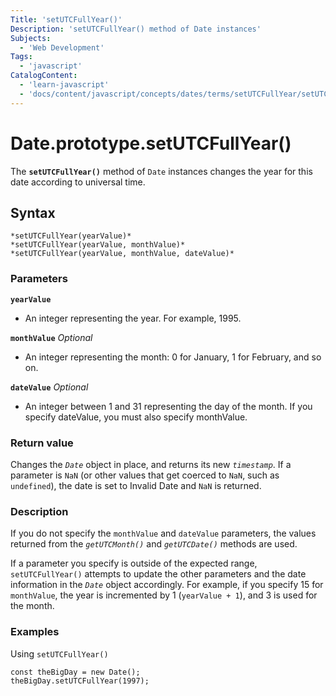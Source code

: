 ```yaml
---
Title: 'setUTCFullYear()'
Description: 'setUTCFullYear() method of Date instances'
Subjects:
  - 'Web Development'
Tags:
  - 'javascript'
CatalogContent:
  - 'learn-javascript'
  - 'docs/content/javascript/concepts/dates/terms/setUTCFullYear/setUTCFullYear.md'
---
```


# Date.prototype.setUTCFullYear()

The **`setUTCFullYear()`** method of `Date` instances changes the year for this date according to universal time.

## Syntax

```
*setUTCFullYear(yearValue)*
*setUTCFullYear(yearValue, monthValue)*
*setUTCFullYear(yearValue, monthValue, dateValue)*
```

### Parameters

**`yearValue`**
- An integer representing the year. For example, 1995.

**`monthValue`** *Optional*
- An integer representing the month: 0 for January, 1 for February, and so on.

**`dateValue`** *Optional*
- An integer between 1 and 31 representing the day of the month. If you specify dateValue, you must also specify monthValue.


### Return value

Changes the *`Date`* object in place, and returns its new *`timestamp`*. If a parameter is `NaN` (or other values that get coerced to `NaN`, such as `undefined`), the date is set to Invalid Date and `NaN` is returned.


### Description

If you do not specify the `monthValue` and `dateValue` parameters, the values returned from the *`getUTCMonth()`* and *`getUTCDate()`* methods are used.

If a parameter you specify is outside of the expected range, `setUTCFullYear()` attempts to update the other parameters and the date information in the *`Date`* object accordingly. For example, if you specify 15 for `monthValue`, the year is incremented by 1 (`yearValue + 1`), and 3 is used for the month.


### Examples

Using `setUTCFullYear()`

```
const theBigDay = new Date();
theBigDay.setUTCFullYear(1997);
```